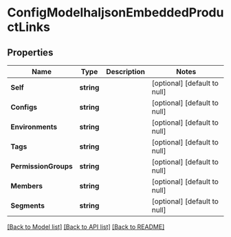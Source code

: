 # ConfigModelhaljsonEmbeddedProductLinks

## Properties
Name | Type | Description | Notes
------------ | ------------- | ------------- | -------------
**Self** | **string** |  | [optional] [default to null]
**Configs** | **string** |  | [optional] [default to null]
**Environments** | **string** |  | [optional] [default to null]
**Tags** | **string** |  | [optional] [default to null]
**PermissionGroups** | **string** |  | [optional] [default to null]
**Members** | **string** |  | [optional] [default to null]
**Segments** | **string** |  | [optional] [default to null]

[[Back to Model list]](../README.md#documentation-for-models) [[Back to API list]](../README.md#documentation-for-api-endpoints) [[Back to README]](../README.md)

